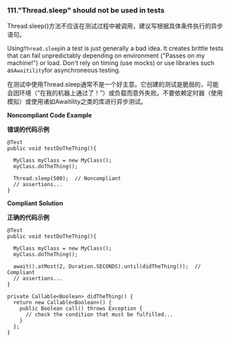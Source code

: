 ### 111."Thread.sleep" should not be used in tests

Thread.sleep()方法不应该在测试过程中被调用，建议写根据具体条件执行的异步语句。

Using`Thread.sleep`in a test is just generally a bad idea. It creates brittle tests that can fail unpredictably depending on environment ("Passes on my machine!") or load. Don't rely on timing (use mocks) or use libraries such as`Awaitility`for asynchroneous testing.

在测试中使用Thread.sleep通常不是一个好主意。它创建的测试是脆弱的，可能会因环境（“在我的机器上通过了！”）或负载而意外失败。不要依赖定时器（使用模拟）或使用诸如Awaitility之类的库进行异步测试。


**Noncompliant Code Example**

**错误的代码示例**

```
@Test
public void testDoTheThing(){

  MyClass myClass = new MyClass();
  myClass.doTheThing();

  Thread.sleep(500);  // Noncompliant
  // assertions...
}
```

**Compliant Solution**

**正确的代码示例**


```
@Test
public void testDoTheThing(){

  MyClass myClass = new MyClass();
  myClass.doTheThing();

  await().atMost(2, Duration.SECONDS).until(didTheThing());  // Compliant
  // assertions...
}

private Callable<Boolean> didTheThing() {
  return new Callable<Boolean>() {
    public Boolean call() throws Exception {
      // check the condition that must be fulfilled...
    }
  };
}
```